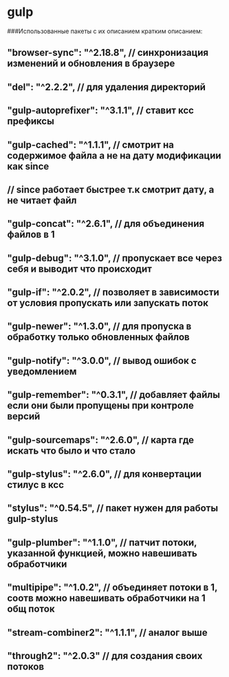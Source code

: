 # gulp

###Использованные пакеты с их описанием кратким описанием:

##    "browser-sync": "^2.18.8",      // cинхронизация изменений и обновления в браузере
##    "del": "^2.2.2",                // для удаления директорий
##    "gulp-autoprefixer": "^3.1.1",  // ставит ксс префиксы
##    "gulp-cached": "^1.1.1",        // смотрит на содержимое файла а не на дату модификации как since
##                                    // since работает быстрее т.к смотрит дату, а не читает файл
##    "gulp-concat": "^2.6.1",        // для объединения файлов в 1
##    "gulp-debug": "^3.1.0",         // пропускает все через себя и выводит что происходит
##    "gulp-if": "^2.0.2",            // позволяет в зависимости от условия пропускать или запускать поток
##    "gulp-newer": "^1.3.0",         // для пропуска в обработку только обновленных файлов
##    "gulp-notify": "^3.0.0",        // вывод ошибок с уведомлением
##    "gulp-remember": "^0.3.1",      // добавляет файлы если они были пропущены при контроле версий
##    "gulp-sourcemaps": "^2.6.0",    // карта где искать что было и что стало
##    "gulp-stylus": "^2.6.0",        // для конвертации стилус в ксс
##    "stylus": "^0.54.5",            // пакет нужен для работы gulp-stylus
## 	  "gulp-plumber": "^1.1.0",  	  // патчит потоки, указанной функцией, можно навешивать обработчики
## 	  "multipipe": "^1.0.2",		  // объединяет потоки в 1, соотв можно навешивать обработчики на 1 общ поток
## 	  "stream-combiner2": "^1.1.1",   // аналог выше
##    "through2": "^2.0.3" 			  // для создания своих потоков
